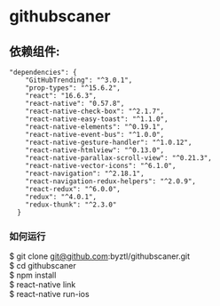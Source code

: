 # githubscaner

## 依赖组件: 
``` 
"dependencies": {
    "GitHubTrending": "^3.0.1",
    "prop-types": "^15.6.2",
    "react": "16.6.3",
    "react-native": "0.57.8",
    "react-native-check-box": "^2.1.7",
    "react-native-easy-toast": "^1.1.0",
    "react-native-elements": "^0.19.1",
    "react-native-event-bus": "^1.0.0",
    "react-native-gesture-handler": "^1.0.12",
    "react-native-htmlview": "^0.13.0",
    "react-native-parallax-scroll-view": "^0.21.3",
    "react-native-vector-icons": "^6.1.0",
    "react-navigation": "^2.18.1",
    "react-navigation-redux-helpers": "^2.0.9",
    "react-redux": "^6.0.0",
    "redux": "^4.0.1",
    "redux-thunk": "^2.3.0"
  }
```

### 如何运行
$ git clone git@github.com:byztl/githubscaner.git   
$ cd githubscaner   
$ npm install   
$ react-native link   
$ react-native run-ios   
